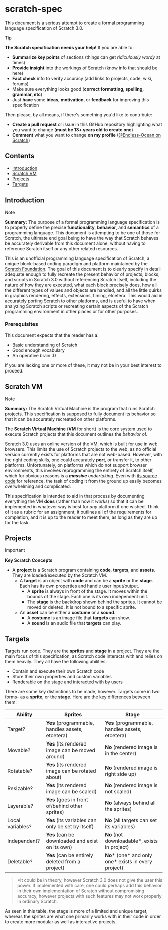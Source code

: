 # scratch-spec

This document is a serious attempt to create a formal programming language specification of Scratch 3.0.

> [!TIP]
> **The Scratch specification needs your help!** If you are able to:
>
> - **Summarize key points** of sections (things can get *ridiculously wordy* at times)
> - **Provide insight** into the workings of Scratch (know info that should be here)
> - **Fact check** info to verify accuracy (add links to projects, code, wiki, forums)
> - Make sure everything looks good (**correct formatting, spelling, grammar, etc**)
> - Just **have** some **ideas**, **motivation**, or **feedback** for improving this specification
> 
> Then please, by all means, if there's something you'd like to contribute:
> - **Create a pull request** or issue in this GitHub repository highlighting what you want to change (**must be 13+ years old to create one**)
> - **Comment** what you want to change **on my profile** ([@Endless-Ocean on Scratch](https://scratch.mit.edu/users/Endless-Ocean/))

## Contents

- [Introduction](#introduction)
- [Scratch VM](#scratch-vm)
- [Projects](#projects)
- [Targets](#targets)

## Introduction

> [!NOTE]
> **Summary:** The purpose of a formal programming language specification is to properly define the precise **functionality**, **behavior**, and **semantics** of a programming language. This document is attempting to be one of those for Scratch, the ultimate end goal being to have the way that Scratch behaves be accurately derivable from this document alone, without having to reference Scratch itself or any other related resources.

This is an unofficial programming language specification of Scratch, a unique block-based coding paradigm and platform maintained by the [Scratch Foundation](https://www.scratchfoundation.org/). The goal of this document is to clearly specify in detail adequate enough to fully recreate the present behavior of projects, blocks, and scripts in Scratch 3.0 without referencing Scratch itself, including the nature of how they are executed, what each block precisely does, how all the different types of values and objects are handled, and all the little quirks in graphics rendering, effects, extensions, timing, etcetera. This would aid in accurately porting Scratch to other platforms, and is useful to have when analyzing Scratch scripts or recreating certain aspects of the Scratch programming environment in other places or for other purposes.

### Prerequisites

This document expects that the reader has a:

- Basic understanding of Scratch
- Good enough vocabulary
- An operative brain :D

If you are lacking one or more of these, it may not be in your best interest to proceed.

## Scratch VM

> [!NOTE]
> **Summary:** The Scratch Virtual Machine is the program that runs Scratch projects. This specification is supposed to fully document its behavior so that it can be accurately recreated on other platforms.

The **Scratch Virtual Machine** (**VM** for short) is the core system used to execute Scratch projects that this document outlines the *behavior* of.

Scratch 3.0 uses an online version of the VM, which is built for use in web browsers. This limits the use of Scratch projects to the web, as no official version currently exists for platforms that are not web-based. However, with the right coding skills, one could accurately **port**, or transfer it, to other platforms. Unfortunately, on platforms which do not support browser environments, this involves reprogramming the entirety of Scratch itself, which for obvious reasons is a ***massive** undertaking*. Even with [its source code](https://github.com/scratchfoundation/scratch-vm) for reference, the task of coding it from the ground up easily becomes overwhelming and complicated.

This specification is intended to aid in that process by documenting everything the VM **does** (rather than how it *works*) so that it can be implemented in whatever way is best for *any* platform if one wished. Think of it as a rubric for an assignment; it outlines all of the requirements for completion, and it is up to the reader to meet them, as long as they are up for the task.

## Projects

> [!IMPORTANT]
> **Key Scratch Concepts**
> - A **project** is a Scratch program containing **code**, **targets**, and **assets**. They are loaded/executed by the Scratch VM.
>   - A **target** is an object with **code** and can be a **sprite** or the **stage**. Each has its own properties and handle user input/output.
>     - A **sprite** is always in front of the stage. It moves within the bounds of the stage. Each one is its own independent unit.
>     - The **stage** is the backdrop shown behind the sprites. It cannot be moved or deleted. It is not bound to a specific sprite.
>   - An **asset** can be either a **costume** or a **sound**.
>     - A **costume** is an image file that **targets** can show.
>     - A **sound** is an audio file that **targets** can play.

## Targets

Targets run code. They are the **sprites** and **stage** in a project. They are the main focus of this specification, as Scratch code interacts with and relies on them heavily. They all have the following abilities:

- Contain and execute their own Scratch code
- Store their own properties and custom variables
- Renderable on the stage and interacted with by users

There are some key distinctions to be made, however. Targets come in two forms- as a **sprite**, or the **stage**. Here are the key differences between them:

| Ability          | Sprites                                           | Stage                                                |
|------------------|---------------------------------------------------|------------------------------------------------------|
| Target?          | **Yes** (programmable, handles assets, etcetera)  | **Yes** (programmable, handles assets, etcetera)     |
| Movable?         | **Yes** (its rendered image can be moved around)  | **No** (rendered image is in the center)             |
| Rotatable?       | **Yes** (its rendered image can be rotated about) | **No** (rendered image is right side up)             |
| Resizable?       | **Yes** (its rendered image can be scaled)        | **No** (rendered image is not scaled)                |
| Layerable?       | **Yes** (goes in front of/behind other sprites)   | **No** (always behind all the sprites)               |
| Local variables? | **Yes** (its variables can only be set by itself) | **No** (all targets can set its variables)           |
| Independent?     | **Yes** (can be downloaded and exist on its own)  | **No** (not downloadable*, exists in project)        |
| Deletable?       | **Yes** (can be entirely deleted from a project)  | **No*** (one* and only one* exists in every project) |

> *It could be in theory, however Scratch 3.0 does not give the user this power. If implemented with care, one could perhaps add this behavior in their own implementation of Scratch without compromising accuracy, however projects with such features may not work properly in ordinary Scratch.

As seen in this table, the stage is more of a limited and unique target, whereas the sprites are what one primarily works with in their code in order to create more modular as well as interactive projects.
